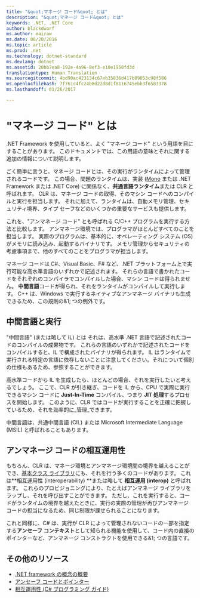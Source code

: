 ```yaml
---
title: "&quot;マネージ コード&quot; とは"
description: "&quot;マネージ コード&quot; とは"
keywords: .NET, .NET Core
author: blackdwarf
ms.author: mairaw
ms.date: 06/20/2016
ms.topic: article
ms.prod: .net
ms.technology: dotnet-standard
ms.devlang: dotnet
ms.assetid: 20bb7ea8-192e-4a96-8ef3-e10e1950fd3d
translationtype: Human Translation
ms.sourcegitcommit: 4bd90ac423134c67eb35836d417b09053c98f586
ms.openlocfilehash: 7f761c4fc24b8d22d8d1f8116745ebb3f6583378
ms.lasthandoff: 01/26/2017

---
```


# <a name="what-is-managed-code"></a>"マネージ コード" とは

.NET Framework を使用していると、よく "マネージ コード" という用語を目にすることがあります。 このドキュメントでは、この用語の意味とそれに関する追加の情報について説明します。

ごく簡単に言うと、マネージ コードとは、その実行がランタイムによって管理されるコードです。 この場合、問題のランタイムは、実装 ([Mono](http://www.mono-project.com/) または .NET Framework または .NET Core) に関係なく、**共通言語ランタイム**または CLR と呼ばれます。 CLR は、マネージ コードの取得、そのマシン コードへのコンパイルと実行を担当します。 それに加えて、ランタイムは、自動メモリ管理、セキュリティ境界、タイプ セーフなどのいくつかの重要なサービスも提供します。

これを、"アンマネージ コード" とも呼ばれる C/C++ プログラムを実行する方法と比較します。 アンマネージ環境では、プログラマがほとんどすべてのことを担当します。 実際のプログラムは、基本的に、オペレーティング システム (OS) がメモリに読み込み、起動するバイナリです。 メモリ管理からセキュリティの考慮事項まで、他のすべてのことをプログラマが担当します。

マネージ コードは C#、Visual Basic、F# など、.NET プラットフォーム上で実行可能な高水準言語のいずれかで記述されます。 それらの言語で書かれたコードをそれぞれのコンパイラでコンパイルした場合、マシン コードは得られません。 **中間言語**コードが得られ、それをランタイムがコンパイルして実行します。 C++ は、Windows で実行するネイティブなアンマネージ バイナリも生成できるため、この規則の&1; つの例外です。

## <a name="intermediate-language--execution"></a>中間言語と実行

"中間言語" (または略して IL) とは それは、高水準 .NET 言語で記述されたコードのコンパイルの成果物です。 これらの言語のいずれかで記述されたコードをコンパイルすると、IL で構成されたバイナリが得られます。 IL はランタイムで実行される特定の言語に依存しないことに注意してください。それについて個別の仕様もあるため、参照することができます。

高水準コードから IL を生成したら、ほとんどの場合、それを実行したいと考えるでしょう。 ここで、CLR が引き継ぎ、コードを IL から、CPU で実際に実行できるマシン コードに **Just-In-Time** コンパイル、つまり **JIT 処理**するプロセスを開始します。 このように、CLR ではコードが実行することを正確に把握しているため、それを効率的に_管理_できます。

中間言語は、共通中間言語 (CIL) または Microsoft Intermediate Language (MSIL) と呼ばれることもあります。

## <a name="unmanaged-code-interoperability"></a>アンマネージ コードの相互運用性

もちろん、CLR は、マネージ環境とアンマネージ環境間の境界を越えることができ、[基本クラス ライブラリ](framework-libraries.md)にも、それを行う多くのコードがあります。 これは**相互運用性 (interoperability) **または略して **相互運用 (interop)** と呼ばれます。 これらのプロビジョニングにより、たとえばアンマネージ ライブラリをラップし、それを呼び出すことができます。 ただし、これを実行すると、コードがランタイムの境界を越えたときに、実行の実際の管理が再びアンマネージ コードの担当になるため、同じ制限が課せられることになります。

これと同様に、C# は、実行が CLR によって管理されないコードの一部を指定する**アンセーフ コンテキスト**として知られる機能を使用して、コード内の直接のポインターなど、アンマネージ コンストラクトを使用できる&1; つの言語です。

## <a name="more-resources"></a>その他のリソース

*   [.NET framework の概念の概要](https://msdn.microsoft.com/library/zw4w595w.aspx)
*   [アンセーフ コードとポインター](https://msdn.microsoft.com/library/t2yzs44b.aspx)
*   [相互運用性 (C# プログラミング ガイド)](https://msdn.microsoft.com/library/ms173184.aspx)

